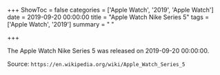 +++
ShowToc = false
categories = ['Apple Watch', '2019', 'Apple Watch']
date = 2019-09-20 00:00:00
title = "Apple Watch Nike Series 5"
tags = ['Apple Watch', '2019']
summary = " "

+++

The Apple Watch Nike Series 5 was released on 2019-09-20 00:00:00.

Source: `https://en.wikipedia.org/wiki/Apple_Watch_Series_5`


